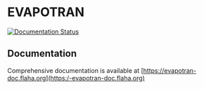 # EVAPOTRAN

[![Documentation Status](https://readthedocs.org/projects/evapotran/badge-?version=latest)](https://evapotran-doc.flaha.org-?badge=latest)

## Documentation

Comprehensive documentation is available at [https://evapotran-doc.flaha.org](https:/-evapotran-doc.flaha.org)
